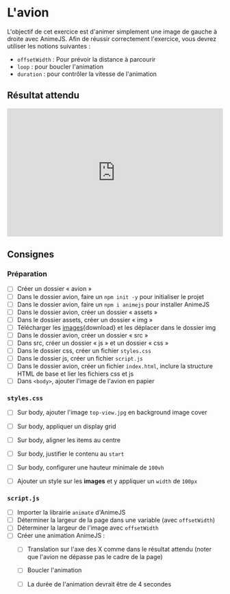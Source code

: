 # L'avion

L'objectif de cet exercice est d'animer simplement une image de gauche à droite avec AnimeJS. Afin de réussir correctement l'exercice, vous devrez utiliser les notions suivantes : 

* `offsetWidth` : Pour prévoir la distance à parcourir
* `loop` : pour boucler l'animation
* `duration` : pour contrôler la vitesse de l'animation

## Résultat attendu

<iframe class="aspect-16-9" height="300" style="width: 100%;" scrolling="no" title="AnimeJS - Avion" src="https://codepen.io/tim-momo/embed/zxrpjaw?default-tab=result&theme-id=50173" frameborder="no" loading="lazy" allowtransparency="true" allowfullscreen="true">
  See the Pen <a href="https://codepen.io/tim-momo/pen/zxrpjaw">
  AnimeJS - Avion</a> by TIM Montmorency (<a href="https://codepen.io/tim-momo">@tim-momo</a>)
  on <a href="https://codepen.io">CodePen</a>.
</iframe>

## Consignes

### Préparation

- [ ] Créer un dossier « avion »
- [ ] Dans le dossier avion, faire un `npm init -y` pour initialiser le projet
- [ ] Dans le dossier avion, faire un `npm i animejs` pour installer AnimeJS
- [ ] Dans le dossier avion, créer un dossier « assets »
- [ ] Dans le dossier assets, créer un dossier « img »
- [ ] Télécharger les [images](./images.zip){download} et les déplacer dans le dossier img
- [ ] Dans le dossier avion, créer un dossier « src »
- [ ] Dans src, créer un dossier « js » et un dossier « css »
- [ ] Dans le dossier css, créer un fichier `styles.css`
- [ ] Dans le dossier js, créer un fichier `script.js`
- [ ] Dans le dossier avion, créer un fichier `index.html`, inclure la structure HTML de base et lier les fichiers css et js
- [ ] Dans `<body>`, ajouter l'image de l'avion en papier

### `styles.css`

- [ ] Sur body, ajouter l'image `top-view.jpg` en background image cover
- [ ] Sur body, appliquer un display grid
- [ ] Sur body, aligner les items au centre
- [ ] Sur body, justifier le contenu au `start`
- [ ] Sur body, configurer une hauteur minimale de `100vh`

- [ ] Ajouter un style sur les **images** et y appliquer un `width` de `100px`

### `script.js`

- [ ] Importer la librairie `animate` d'AnimeJS
- [ ] Déterminer la largeur de la page dans une variable (avec `offsetWidth`)
- [ ] Déterminer la largeur de l'image avec `offsetWidth`
- [ ] Créer une animation AnimeJS : 
  - [ ] Translation sur l'axe des X comme dans le résultat attendu (noter que l'avion ne dépasse pas le cadre de la page)
  - [ ] Boucler l'animation
  - [ ] La durée de l'animation devrait être de 4 secondes

